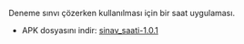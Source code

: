 Deneme sınvı çözerken kullanılması için bir saat uygulaması.

- APK dosyasını indir: <a id="raw-url" href="https://raw.githubusercontent.com/femrek/clockAppAndroid/master/apks/sinav_saaati-v1.0.1.apk">sinav_saati-1.0.1</a>
